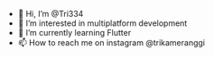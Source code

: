 - 👋 Hi, I’m @Tri334
- 👀 I’m interested in multiplatform development
- 🌱 I’m currently learning Flutter
- 📫 How to reach me on instagram @trikameranggi

<!---
Tri334/Tri334 is a ✨ special ✨ repository because its `README.md` (this file) appears on your GitHub profile.
You can click the Preview link to take a look at your changes.
--->
